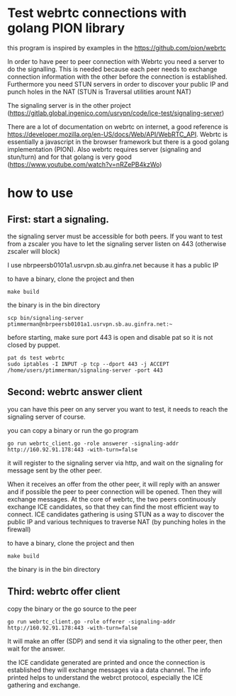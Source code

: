 # Test webrtc connections with golang PION library

this program is inspired by examples in the https://github.com/pion/webrtc

In order to have peer to peer connection with Webrtc you need a server to do the signalling. This is needed because each peer needs to exchange connection information with the other before the connection is established. Furthermore you need STUN servers in order to discover your public IP and punch holes in the NAT (STUN is Traversal utilities arount NAT)

The signaling server is in the other project (https://gitlab.global.ingenico.com/usrvpn/code/ice-test/signaling-server)

There are a lot of documentation on webrtc on internet, a good reference is  https://developer.mozilla.org/en-US/docs/Web/API/WebRTC_API. Webrtc is essentially a javascript in the browser framework but there is a good golang implementation (PION). Also webrtc requires server (signaling and stun/turn) and for that golang is very good (https://www.youtube.com/watch?v=nRZePB4kzWo)

# how to use

## First: start a signaling.

the signaling server must be accessible for both peers. If you want to test from a zscaler you have to let the signaling server listen on 443 (otherwise zscaler will block)

I use nbrpeersb0101a1.usrvpn.sb.au.ginfra.net because it has a public IP

to have a binary, clone the project and then
```
make build
```
the binary is in the bin directory

```
scp bin/signaling-server ptimmerman@nbrpeersb0101a1.usrvpn.sb.au.ginfra.net:~
```

before starting, make sure port 443 is open and disable pat so it is not closed by puppet.

```
pat ds test webrtc
sudo iptables -I INPUT -p tcp --dport 443 -j ACCEPT
/home/users/ptimmerman/signaling-server -port 443
```


## Second: webrtc answer client

you can have this peer on any server you want to test, it needs to reach the signaling server of course.

you can copy a binary or run the go program 

```
go run webrtc_client.go -role answerer -signaling-addr http://160.92.91.178:443 -with-turn=false
```

it will register to the signaling server via http, and wait on the signaling for message sent by the other peer. 

When it receives an offer from the other peer, it will reply with an answer and if possible the peer to peer connection will be opened. Then they will exchange messages. At the core of webrtc, the two peers continuously exchange ICE candidates, so that they can find the most efficient way to connect. ICE candidates gathering is using STUN as a way to discover the public IP and various techniques to traverse NAT (by punching holes in the firewall)

to have a binary, clone the project and then
```
make build
```
the binary is in the bin directory


## Third: webrtc offer client

copy the binary or the go source to the peer

```
go run webrtc_client.go -role offerer -signaling-addr http://160.92.91.178:443 -with-turn=false
```

It will make an offer (SDP) and send it via signaling to the other peer, then wait for the answer.

the ICE candidate generated are printed and once the connection is established they will exchange messages via a data channel. The info printed helps to understand the webrct protocol, especially the ICE gathering and exchange.  